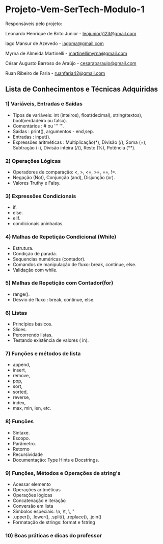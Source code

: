 # Projeto-Vem-SerTech-Modulo-1

<p>
Responsáveis pelo projeto: 

Leonardo Henrique de Brito Junior -  leojuniorlj123@gmail.com

Iago Mansur de Azevedo - iagoma@gmail.com

Myrna de Almeida Martinelli - martinellimyrna@gmail.com

César Augusto Barroso de Araújo - cesarabaraujo@gmail.com

Ruan Ribeiro de Faria - ruanfaria42@gmail.com
</p>

## Lista de Conhecimentos e Técnicas Adquiridas
### 1) Variáveis, Entradas e Saídas
- Tipos de variáveis: int (inteiros), float(decimal), string(textos), bool(verdadeiro ou falso).
- Comentários : # ou ''' '''.
- Saídas : print(), argumentos - end,sep.
- Entradas : input().
- Expressões aritméticas : Multiplicação(*), Divisão (/), Soma (+), Subtração (-), Divisão inteira (//), Resto (%), Potência (**).
### 2) Operações Lógicas
- Operadores de comparação: <, >, <=, >=, ==, !=.
- Negação (Not), Conjunção (and), Disjunção (or).
- Valores Truthy e Falsy.
### 3) Expressões Condicionais
- if.
- else.
- elif.
- condicionais aninhadas.
### 4) Malhas de Repetição Condicional (While)
- Estrutura.
- Condição de parada.
- Sequencias numéricas (contador).
- Comandos de manipulação de fluxo: break, continue, else.
- Validação com while.
### 5) Malhas de Repetição com Contador(for)
- range().
- Desvio de fluxo : break, continue, else.
### 6) Listas 
- Princípios básicos.
- Slices.
- Percorrendo listas.
- Testando existência de valores ( in).
### 7) Funções e métodos de lista
- append,
- insert,
- remove,
- pop,
- sort,
- sorted,
- reverse,
- index,
- max, min, len, etc.
### 8) Funções
- Sintaxe.
- Escopo.
- Parâmetro.
- Retorno
- Recursividade
- Documentação: Type Hints e Docstrings.
### 9) Funções, Métodos e Operações de string's
- Acessar elemento
- Operações aritméticas
- Operações lógicas
- Concatenação e iteração
- Conversão em lista
- Símbolos especiais: \n, \t, \\, \"
- .upper(), .lower(), .split(), .replace(), .join()
- Formatação de strings: format e fstring
### 10) Boas práticas e dicas do professor
